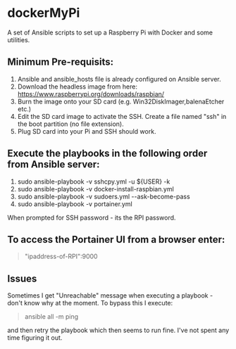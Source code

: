 # dockerMyPi

A set of Ansible scripts to set up a Raspberry Pi with Docker and some utilities.

Minimum Pre-requisits:
----------------------
1) Ansible and ansible_hosts file is already configured on Ansible server.
2) Download the headless image from here:  https://www.raspberrypi.org/downloads/raspbian/
3) Burn the image onto  your SD card (e.g. Win32DiskImager,balenaEtcher etc.)
4) Edit the SD card image to activate the SSH. Create a file named "ssh" in the boot partition (no file extension). 
5) Plug SD card into your Pi and SSH should work.

Execute the playbooks in the following order from Ansible server:
-----------------------------------------------------------------
1) sudo ansible-playbook -v sshcpy.yml -u ${USER} -k
2) sudo ansible-playbook -v docker-install-raspbian.yml
3) sudo ansible-playbook -v sudoers.yml --ask-become-pass
4) sudo ansible-playbook -v portainer.yml 

When prompted for SSH password - its the RPI password.

To access the Portainer UI from a browser enter:
------------------------------------------------
<blockquote>
<p>"ipaddress-of-RPI":9000</p>
</blockquote>

Issues
------
Sometimes I get "Unreachable" message when executing a playbook - don't know why at the moment.  To bypass this I execute:
<blockquote>
<p>ansible all -m ping</p>
</blockquote>
    
and then retry the playbook which then seems to run fine. I've not spent any time figuring it out.
